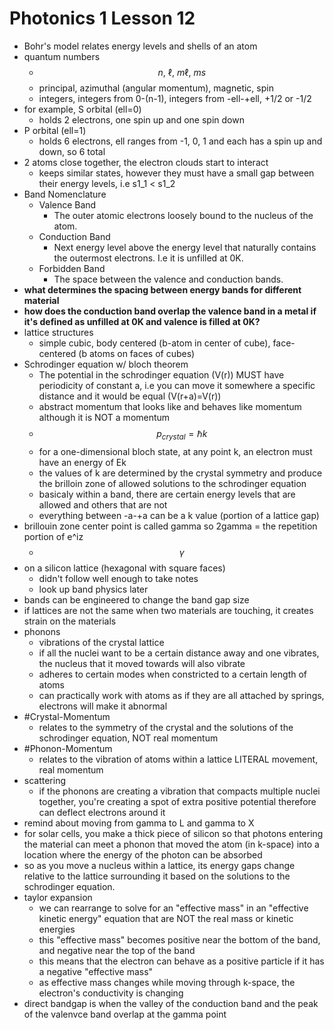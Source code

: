 # Photonics 1 Lesson 12
- Bohr's model relates energy levels and shells of an atom
- quantum numbers
  - $$n,\ \ell,\ m\ell, \ ms$$
  - principal, azimuthal (angular momentum), magnetic, spin
  - integers, integers from 0-(n-1), integers from -ell-+ell, +1/2 or -1/2
- for example, S orbital  (ell=0)
  - holds 2 electrons, one spin up and one spin down
- P orbital (ell=1)
  - holds 6 electrons, ell ranges from -1, 0, 1 and each has a spin up and down, so 6 total
- 2 atoms close together, the electron clouds start to interact
  - keeps similar states, however they must have a small gap between their energy levels, i.e s1_1 < s1_2
- Band Nomenclature
  - Valence Band
    - The outer atomic electrons loosely bound to the nucleus of the atom.
  - Conduction Band
    - Next energy level above the energy level that naturally contains the outermost electrons. I.e it is unfilled at 0K.
  - Forbidden Band
    - The space between the valence and conduction bands.
- **what determines the spacing between energy bands for different material**
- **how does the conduction band overlap the valence band in a metal if it's defined as unfilled at 0K and valence is filled at 0K?**
- lattice structures
  - simple cubic, body centered (b-atom in center of cube), face-centered (b atoms on faces of cubes)
- Schrodinger equation w/ bloch theorem
  - The potential in the schrodinger equation (V(r)) MUST have periodicity of constant a, i.e you can move it somewhere a specific distance and it would be equal (V(r+a)=V(r))
  - abstract momentum that looks like and behaves like momentum although it is NOT a momentum
  - $$p_{crystal}=\hbar k$$
  - for a one-dimensional bloch state, at any point k, an electron must have an energy of Ek
  - the values of k are determined by the crystal symmetry and produce the brilloin zone of allowed solutions to the schrodinger equation
  - basicaly within a band, there are certain energy levels that are allowed and others that are not
  - everything between -a-+a can be a k value (portion of a lattice gap)
- brillouin zone center point is called gamma so 2gamma = the repetition portion of e^iz
  - $$\gamma$$
- on a silicon lattice (hexagonal with square faces)
  - didn't follow well enough to take notes
  - look up band physics later
- bands can be engineered to change the band gap size
- if lattices are not the same when two materials are touching, it creates strain on the materials
- phonons
  - vibrations of the crystal lattice
  - if all the nuclei want to be a certain distance away and one vibrates, the nucleus that it moved towards will also vibrate
  - adheres to certain modes when constricted to a certain length of atoms
  - can practically work with atoms as if they are all attached by springs, electrons will make it abnormal 
- #Crystal-Momentum
  - relates to the symmetry of the crystal and the solutions of the schrodinger equation, NOT real momentum
- #Phonon-Momentum
  - relates to the vibration of atoms within a lattice LITERAL movement, real momentum
- scattering
  - if the phonons are creating a vibration that compacts multiple nuclei together, you're creating a spot of extra positive potential therefore can deflect electrons around it
- remind about moving from gamma to L and gamma to X
- for solar cells, you make a thick piece of silicon so that photons entering the material can meet a phonon that moved the atom (in k-space) into a location where the energy of the photon can be absorbed
- so as you move a nucleus within a lattice, its energy gaps change relative to the lattice surrounding it based on the solutions to the schrodinger equation.
- taylor expansion
  - we can rearrange to solve for an "effective mass" in an "effective kinetic energy" equation that are NOT the real mass or kinetic energies
  - this "effective mass" becomes positive near the bottom of the band, and negative near the top of the band
  - this means that the electron can behave as a positive particle if it has a negative "effective mass"
  - as effective mass changes while moving through k-space, the electron's conductivity is changing
- direct bandgap is when the valley of the conduction band and the peak of the valenvce band overlap at the gamma point
